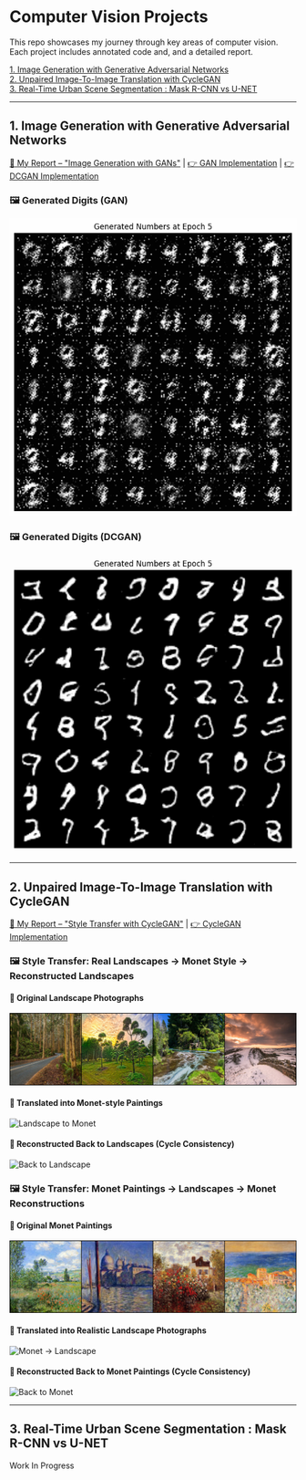 # Computer Vision Projects

This repo showcases my journey through key areas of computer vision. Each project includes annotated code and, and a detailed report.

[1. Image Generation with Generative Adversarial Networks](#1-image-generation-with-generative-adversarial-networks)  
[2. Unpaired Image-To-Image Translation with CycleGAN](#2-unpaired-image-to-image-translation-with-cyclegan)  
[3. Real-Time Urban Scene Segmentation : Mask R-CNN vs U-NET](#3-real-time-urban-scene-segmentation--mask-r-cnn-vs-u-net)

----------

## 1. Image Generation with Generative Adversarial Networks  
[📝 My Report – "Image Generation with GANs"](https://github.com/selim-ba/computer-vision/blob/main/cv_adversarial_networks_image_generation.pdf) | [👉 GAN Implementation](https://github.com/selim-ba/computer-vision/blob/main/cv_1_gan.py) | [👉 DCGAN Implementation](https://github.com/selim-ba/computer-vision/blob/main/cv_2_dcgan.py)

### 🖼️ Generated Digits (GAN)
![Generated Digits with my GAN model](https://github.com/selim-ba/computer-vision/blob/main/gif/gan_generation.gif)

### 🖼️ Generated Digits (DCGAN)
![Generated Digits with my DCGAN model](https://github.com/selim-ba/computer-vision/blob/main/gif/dcgan_generation.gif)

----------

## 2. Unpaired Image-To-Image Translation with CycleGAN
[📝 My Report – "Style Transfer with CycleGAN"](https://github.com/selim-ba/computer-vision/blob/main/cv_cyclegan_style_transfer.pdf) | [👉 CycleGAN Implementation](https://github.com/selim-ba/computer-vision/blob/main/cv_3_cyclegan.py)

### 🖼️ Style Transfer: Real Landscapes → Monet Style → Reconstructed Landscapes
#### 🌄 Original Landscape Photographs
![Real Landscape](https://github.com/selim-ba/computer-vision/blob/main/gif/20250804_epoch_100_real_landscape.png)
#### 🎨 Translated into Monet-style Paintings
![Landscape to Monet](https://github.com/selim-ba/computer-vision/blob/main/gif/cyclegan_landscape2monet.gif)
#### 🔁 Reconstructed Back to Landscapes (Cycle Consistency)
![Back to Landscape](https://github.com/selim-ba/computer-vision/blob/main/gif/cyclegan_cycle_landscape.gif)

### 🖼️  Style Transfer: Monet Paintings → Landscapes → Monet Reconstructions
#### 🎨 Original Monet Paintings
![Real Monet](https://github.com/selim-ba/computer-vision/blob/main/gif/20250804_epoch_100_real_monet.png)
#### 🌄 Translated into Realistic Landscape Photographs
![Monet -> Landscape](https://github.com/selim-ba/computer-vision/blob/main/gif/cyclegan_monet2landscape.gif)
#### 🔁 Reconstructed Back to Monet Paintings (Cycle Consistency)
![Back to Monet](https://github.com/selim-ba/computer-vision/blob/main/gif/cyclegan_cycle_monet.gif)

----------

## 3. Real-Time Urban Scene Segmentation : Mask R-CNN vs U-NET
Work In Progress
